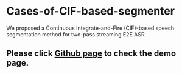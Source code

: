 # Cases-of-CIF-based-segmenter

We proposed a Continuous Integrate-and-Fire (CIF)-based speech segmentation method for two-pass streaming E2E ASR. 


Please click [Github page](https://susanna1999.github.io/) to check the demo page.
------
